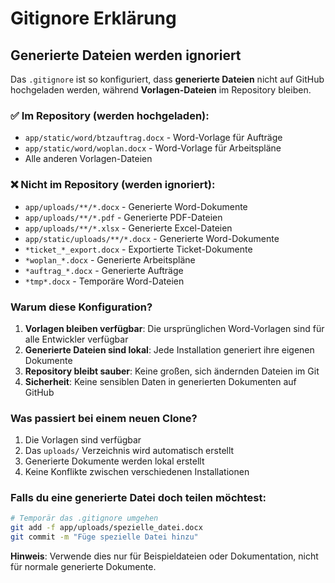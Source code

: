 # Gitignore Erklärung

## Generierte Dateien werden ignoriert

Das `.gitignore` ist so konfiguriert, dass **generierte Dateien** nicht auf GitHub hochgeladen werden, während **Vorlagen-Dateien** im Repository bleiben.

### ✅ **Im Repository (werden hochgeladen):**
- `app/static/word/btzauftrag.docx` - Word-Vorlage für Aufträge
- `app/static/word/woplan.docx` - Word-Vorlage für Arbeitspläne
- Alle anderen Vorlagen-Dateien

### ❌ **Nicht im Repository (werden ignoriert):**
- `app/uploads/**/*.docx` - Generierte Word-Dokumente
- `app/uploads/**/*.pdf` - Generierte PDF-Dateien
- `app/uploads/**/*.xlsx` - Generierte Excel-Dateien
- `app/static/uploads/**/*.docx` - Generierte Word-Dokumente
- `*ticket_*_export.docx` - Exportierte Ticket-Dokumente
- `*woplan_*.docx` - Generierte Arbeitspläne
- `*auftrag_*.docx` - Generierte Aufträge
- `*tmp*.docx` - Temporäre Word-Dateien

### **Warum diese Konfiguration?**

1. **Vorlagen bleiben verfügbar**: Die ursprünglichen Word-Vorlagen sind für alle Entwickler verfügbar
2. **Generierte Dateien sind lokal**: Jede Installation generiert ihre eigenen Dokumente
3. **Repository bleibt sauber**: Keine großen, sich ändernden Dateien im Git
4. **Sicherheit**: Keine sensiblen Daten in generierten Dokumenten auf GitHub

### **Was passiert bei einem neuen Clone?**

1. Die Vorlagen sind verfügbar
2. Das `uploads/` Verzeichnis wird automatisch erstellt
3. Generierte Dokumente werden lokal erstellt
4. Keine Konflikte zwischen verschiedenen Installationen

### **Falls du eine generierte Datei doch teilen möchtest:**

```bash
# Temporär das .gitignore umgehen
git add -f app/uploads/spezielle_datei.docx
git commit -m "Füge spezielle Datei hinzu"
```

**Hinweis**: Verwende dies nur für Beispieldateien oder Dokumentation, nicht für normale generierte Dokumente. 